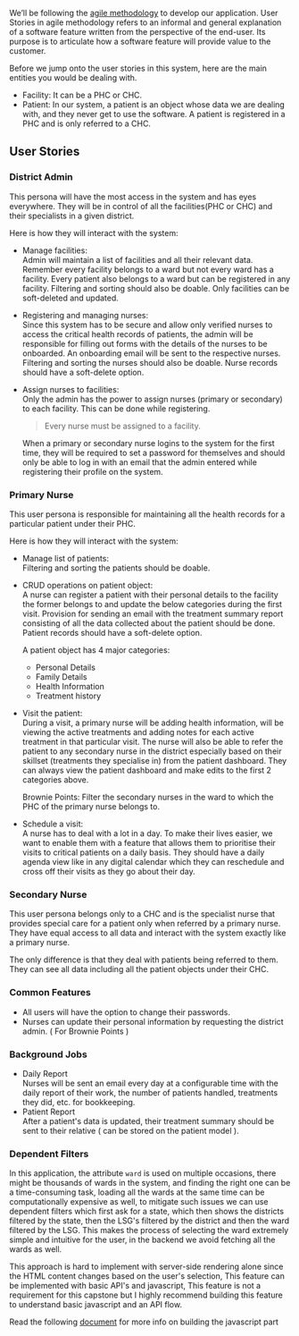 We’ll be following the [agile methodology](https://www.atlassian.com/agile/project-management) to develop our application. User Stories in agile methodology refers to an informal and general explanation of a software feature written from the perspective of the end-user. Its purpose is to articulate how a software feature will provide value to the customer.

Before we jump onto the user stories in this system, here are the main entities you would be dealing with.

- Facility: It can be a PHC or CHC.
- Patient: In our system, a patient is an object whose data we are dealing with, and they never get to use the software. A patient is registered in a PHC and is only referred to a CHC.

## User Stories

### District Admin

This persona will have the most access in the system and has eyes everywhere. They will be in control of all the facilities(PHC or CHC) and their specialists in a given district.

Here is how they will interact with the system:

- Manage facilities:  
  Admin will maintain a list of facilities and all their relevant data. Remember every facility belongs to a ward but not every ward has a facility. Every patient also belongs to a ward but can be registered in any facility. Filtering and sorting should also be doable. Only facilities can be soft-deleted and updated.
- Registering and managing nurses:  
  Since this system has to be secure and allow only verified nurses to access the critical health records of patients, the admin will be responsible for filling out forms with the details of the nurses to be onboarded. An onboarding email will be sent to the respective nurses. Filtering and sorting the nurses should also be doable. Nurse records should have a soft-delete option.
- Assign nurses to facilities:  
  Only the admin has the power to assign nurses (primary or secondary) to each facility. This can be done while registering.

  > Every nurse must be assigned to a facility.

  When a primary or secondary nurse logins to the system for the first time, they will be required to set a password for themselves and should only be able to log in with an email that the admin entered while registering their profile on the system.

### Primary Nurse

This user persona is responsible for maintaining all the health records for a particular patient under their PHC.

Here is how they will interact with the system:

- Manage list of patients:  
  Filtering and sorting the patients should be doable.
- CRUD operations on patient object:  
  A nurse can register a patient with their personal details to the facility the former belongs to and update the below categories during the first visit. Provision for sending an email with the treatment summary report consisting of all the data collected about the patient should be done. Patient records should have a soft-delete option.

  A patient object has 4 major categories:

  - Personal Details
  - Family Details
  - Health Information
  - Treatment history

- Visit the patient:  
  During a visit, a primary nurse will be adding health information, will be viewing the active treatments and adding notes for each active treatment in that particular visit. The nurse will also be able to refer the patient to any secondary nurse in the district especially based on their skillset (treatments they specialise in) from the patient dashboard. They can always view the patient dashboard and make edits to the first 2 categories above.

  Brownie Points: Filter the secondary nurses in the ward to which the PHC of the primary nurse belongs to.

- Schedule a visit:  
  A nurse has to deal with a lot in a day. To make their lives easier, we want to enable them with a feature that allows them to prioritise their visits to critical patients on a daily basis.
  They should have a daily agenda view like in any digital calendar which they can reschedule and cross off their visits as they go about their day.

### Secondary Nurse

This user persona belongs only to a CHC and is the specialist nurse that provides special care for a patient only when referred by a primary nurse.
They have equal access to all data and interact with the system exactly like a primary nurse.

The only difference is that they deal with patients being referred to them. They can see all data including all the patient objects under their CHC.

### Common Features

- All users will have the option to change their passwords.
- Nurses can update their personal information by requesting the district admin. ( For Brownie Points )

### Background Jobs

- Daily Report  
  Nurses will be sent an email every day at a configurable time with the daily report of their work, the number of patients handled, treatments they did, etc. for bookkeeping.
- Patient Report  
  After a patient's data is updated, their treatment summary should be sent to their relative ( can be stored on the patient model ).

### Dependent Filters

In this application, the attribute `ward` is used on multiple occasions, there might be thousands of wards in the system, and finding the right one can be a time-consuming task, loading all the wards at the same time can be computationally expensive as well, to mitigate such issues we can use dependent filters which first ask for a state, which then shows the districts filtered by the state, then the LSG's filtered by the district and then the ward filtered by the LSG. This makes the process of selecting the ward extremely simple and intuitive for the user, in the backend we avoid fetching all the wards as well.

This approach is hard to implement with server-side rendering alone since the HTML content changes based on the user's selection, This feature can be implemented with basic API's and javascript, This feature is not a requirement for this capstone but I highly recommend building this feature to understand basic javascript and an API flow.

Read the following [document](https://simpleisbetterthancomplex.com/tutorial/2018/01/29/how-to-implement-dependent-or-chained-dropdown-list-with-django.html) for more info on building the javascript part
